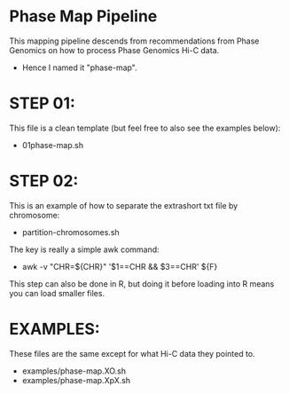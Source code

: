 # Phase Map Pipeline
This mapping pipeline descends from recommendations from Phase Genomics on how to process Phase Genomics Hi-C data.
- Hence I named it "phase-map".


# STEP 01:
This file is a clean template (but feel free to also see the examples below):
- 01phase-map.sh



# STEP 02:
This is an example of how to separate the extrashort txt file by chromosome:
- partition-chromosomes.sh

The key is really a simple awk command:
- awk -v "CHR=${CHR}" '$1==CHR && $3==CHR' ${F}

This step can also be done in R, but doing it before loading into R means you can load smaller files.



# EXAMPLES:
These files are the same except for what Hi-C data they pointed to.
- examples/phase-map.XO.sh
- examples/phase-map.XpX.sh
